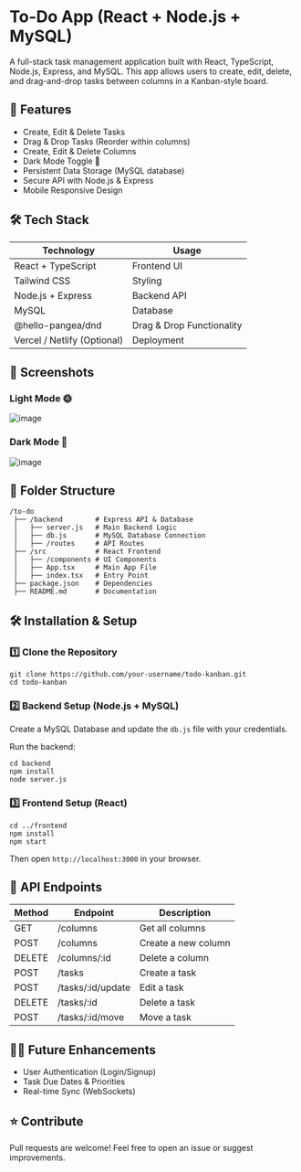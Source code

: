 # To-Do App (React + Node.js + MySQL)

A full-stack task management application built with React, TypeScript, Node.js, Express, and MySQL. This app allows users to create, edit, delete, and drag-and-drop tasks between columns in a Kanban-style board.

## 🚀 Features
- Create, Edit & Delete Tasks
- Drag & Drop Tasks (Reorder within columns)
- Create, Edit & Delete Columns
- Dark Mode Toggle 🌙
- Persistent Data Storage (MySQL database)
- Secure API with Node.js & Express
- Mobile Responsive Design

## 🛠️ Tech Stack

| Technology                      | Usage               |
|----------------------------------|---------------------|
| React + TypeScript               | Frontend UI         |
| Tailwind CSS                     | Styling             |
| Node.js + Express                | Backend API         |
| MySQL                            | Database            |
| @hello-pangea/dnd                | Drag & Drop Functionality |
| Vercel / Netlify (Optional)      | Deployment          |

## 📸 Screenshots

### Light Mode 🌞

![image](https://github.com/user-attachments/assets/af5393e0-6f7e-46d3-b385-0c4783958a18)

### Dark Mode 🌙

![image](https://github.com/user-attachments/assets/ebbd4a96-1a94-45d8-a5b8-be092384c26b)

## 📂 Folder Structure

```
/to-do
 ├── /backend        # Express API & Database
 │   ├── server.js   # Main Backend Logic
 │   ├── db.js       # MySQL Database Connection
 │   ├── /routes     # API Routes
 ├── /src            # React Frontend
 │   ├── /components # UI Components
 │   ├── App.tsx     # Main App File
 │   ├── index.tsx   # Entry Point
 ├── package.json    # Dependencies
 ├── README.md       # Documentation
```
## 🛠️ Installation & Setup

### 1️⃣ Clone the Repository

```
git clone https://github.com/your-username/todo-kanban.git
cd todo-kanban
```
### 2️⃣ Backend Setup (Node.js + MySQL)

Create a MySQL Database and update the `db.js` file with your credentials.

Run the backend:

```
cd backend
npm install
node server.js
```
### 3️⃣ Frontend Setup (React)
```
cd ../frontend
npm install
npm start
```
Then open `http://localhost:3000` in your browser.

## 🔗 API Endpoints

| Method | Endpoint                 | Description             |
|--------|--------------------------|-------------------------|
| GET    | /columns                 | Get all columns         |
| POST   | /columns                 | Create a new column     |
| DELETE | /columns/:id             | Delete a column         |
| POST   | /tasks                   | Create a task           |
| POST   | /tasks/:id/update        | Edit a task             |
| DELETE | /tasks/:id               | Delete a task           |
| POST   | /tasks/:id/move          | Move a task             |

## 👨‍💻 Future Enhancements

- User Authentication (Login/Signup)
- Task Due Dates & Priorities
- Real-time Sync (WebSockets)

## ⭐ Contribute

Pull requests are welcome! Feel free to open an issue or suggest improvements.
